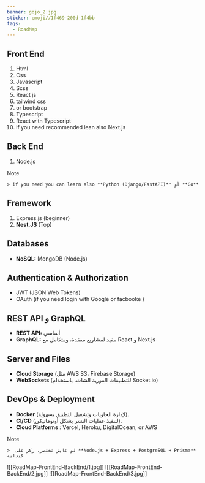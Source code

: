 ```yaml
---
banner: gojo_2.jpg
sticker: emoji//1f469-200d-1f4bb
tags:
  - RoadMap
---
```

## Front End 

1. Html
2. Css
3. Javascript 
4. Scss
5. React js
6. tailwind css
7. or bootstrap 
8. Typescript
9. React with Typescript
10. if you need recommended lean also  Next.js 

## Back End
1. Node.js 
> [!NOTE]
    > if you need you can learn also **Python (Django/FastAPI)** أو **Go**
## Framework
1. Express.js (beginner) 
2. **Nest.JS**  (Top)

## Databases
- **NoSQL:** MongoDB (Node.js)

## Authentication & Authorization
- JWT (JSON Web Tokens)
- OAuth (if you need login with Google or facbooke )

## REST API و GraphQL
- **REST API:** أساسي 
- **GraphQL:** مفيد لمشاريع معقدة، ومتكامل مع React و Next.js

## Server and Files
- **Cloud Storage** (مثل AWS S3، Firebase Storage)
- **WebSockets** (للتطبيقات الفورية  الشات، باستخدام Socket.io)

## DevOps & Deployment
- **Docker** (لإدارة الحاويات وتشغيل التطبيق بسهولة).
- **CI/CD** (لتنفيذ عمليات النشر بشكل أوتوماتيكي).
- **Cloud Platforms** :  Vercel, Heroku, DigitalOcean, or AWS


> [!NOTE]
    >  لو عايز تختصر، ركز على **Node.js + Express + PostgreSQL + Prisma** كبداية


![[RoadMap-FrontEnd-BackEnd/1.jpg]]
![[RoadMap-FrontEnd-BackEnd/2.jpg]]
![[RoadMap-FrontEnd-BackEnd/3.jpg]]